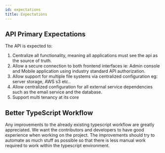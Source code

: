 ```yaml
---
id: expectations
title: Expectations
---
```


## API Primary Expectations

The API is expected to:

1. Centralize all functionality, meaning all applications must see the api as the source of truth.
2. Allow a secure connection to both frontend interfaces ie: Admin console and Mobile application using industry standard API authorization.
3. Allow support for multiple file systems via centralized configuration eg: server storage, AWS s3 etc..
4. Allow centralized configuration for all external service dependencies such as the email service and the database.
5. Support multi tenancy at its core

## Better TypeScript Workflow

Any improvements to the already existing typescript workflow are greatly appreciated. We want the contributors and developers to have good experience when working on the project. The improvements should try to automate as much stuff as possible so that there is less manual work required to work within the typescript environment.
